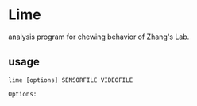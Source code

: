 # Lime
analysis program for chewing behavior of Zhang's Lab.

## usage
```
lime [options] SENSORFILE VIDEOFILE

Options:

```
